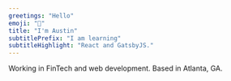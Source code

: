 ```yaml
---
greetings: "Hello"
emoji: "👋"
title: "I'm Austin"
subtitlePrefix: "I am learning"
subtitleHighlight: "React and GatsbyJS."
---
```


Working in FinTech and web development. Based in Atlanta, GA.

